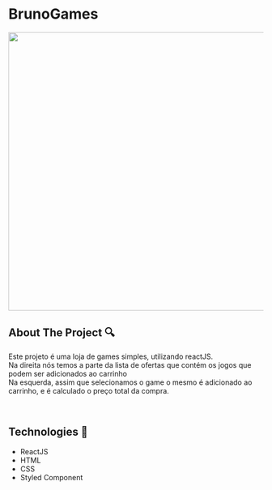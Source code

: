 # BrunoGames

<p align="center">
  <img height="550" src="src/assets/toRead.me/gif2.gif" />
</p>

## About The Project :mag:
Este projeto é uma loja de games simples, utilizando reactJS. <br>
Na direita nós temos a parte da lista de ofertas que contém os jogos que podem ser adicionados ao carrinho <br>
Na esquerda, assim que selecionamos o game o mesmo é adicionado ao carrinho, e é calculado o preço total da compra.
<!-- Traduzir esta parte para o ingles -->
<br>

## Technologies :rocket:
<ul>
  <li>ReactJS</ li>
  <li>HTML</ li>  
  <li>CSS</ li>  
  <li>Styled Component</ li>  
</ ul>
